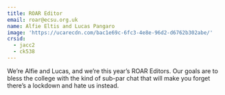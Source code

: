 ```yaml
---
title: ROAR Editor
email: roar@ecsu.org.uk
name: Alfie Eltis and Lucas Pangaro
image: 'https://ucarecdn.com/bac1e69c-6fc3-4e8e-96d2-d6762b302abe/'
crsid:
  - jacc2
  - ck538
---
```

We’re Alfie and Lucas, and we’re this year’s ROAR Editors. Our goals are to bless the college with the kind of sub-par chat that will make you forget there’s a lockdown and hate us instead.
